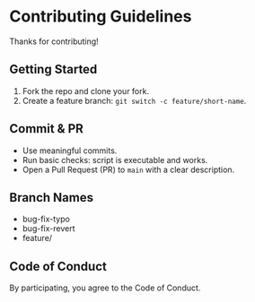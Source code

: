 
# Contributing Guidelines

Thanks for contributing!

## Getting Started
1. Fork the repo and clone your fork.
2. Create a feature branch: `git switch -c feature/short-name`.

## Commit & PR
- Use meaningful commits.
- Run basic checks: script is executable and works.
- Open a Pull Request (PR) to `main` with a clear description.

## Branch Names
- bug-fix-typo
- bug-fix-revert
- feature/<something>

## Code of Conduct
By participating, you agree to the Code of Conduct.
